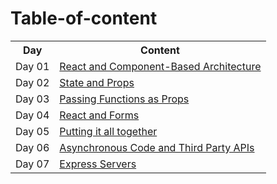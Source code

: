 # Table-of-content

<table>
  <tr>
    <th>Day</th>
    <th>Content</th>
  </tr>
  <tr>
    <td>Day 01</td>
    <td><a href="./301/Day-01.md">React and Component-Based Architecture</a></td>
  </tr>
    <tr>
    <td>Day 02</td>
    <td><a href="./301/Day-02.md">State and Props</a></td>
  </tr>
    <tr>
    <td>Day 03</td>
    <td><a href="./301/Day-03.md">Passing Functions as Props</a></td>
  </tr>
   <tr>
    <td>Day 04</td>
    <td><a href="./301/Day-04.md">React and Forms</a></td>
  </tr>
     <tr>
    <td>Day 05</td>
    <td><a href="./301/Day-05.md">Putting it all together</a></td>
  </tr>
     <tr>
    <td>Day 06</td>
    <td><a href="./301/Day-06.md">Asynchronous Code and Third Party APIs</a></td>
  </tr>
       <tr>
    <td>Day 07</td>
    <td><a href="./301/Day-07.md">Express Servers</a></td>
  </tr>
</table>
